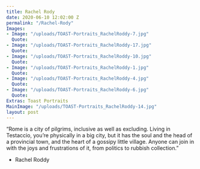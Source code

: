```yaml
---
title: Rachel Rody
date: 2020-06-10 12:02:00 Z
permalink: "/Rachel-Rody"
Images:
- Image: "/uploads/TOAST-Portraits_RachelRoddy-7.jpg"
  Quote: 
- Image: "/uploads/TOAST-Portraits_RachelRoddy-17.jpg"
  Quote: 
- Image: "/uploads/TOAST-Portraits_RachelRoddy-10.jpg"
  Quote: 
- Image: "/uploads/TOAST-Portraits_RachelRoddy-1.jpg"
  Quote: 
- Image: "/uploads/TOAST-Portraits_RachelRoddy-4.jpg"
  Quote: 
- Image: "/uploads/TOAST-Portraits_RachelRoddy-6.jpg"
  Quote: 
Extras: Toast Portraits
MainImage: "/uploads/TOAST-Portraits_RachelRoddy-14.jpg"
layout: post
---
```


“Rome is a city of pilgrims, inclusive as well as excluding. Living in
Testaccio, you’re physically in a big city, but it has the soul and the head of
a provincial town, and the heart of a gossipy little village. Anyone can join in
with the joys and frustrations of it, from politics to rubbish collection.”

- Rachel Roddy
